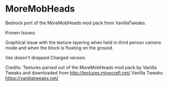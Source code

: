 # MoreMobHeads
Bedrock port of the MoreMobHeads mod pack from VanillaTweaks.

Known Issues:

Graphical issue with the texture layering when held in third person camera mode and when the block is floating on the ground.

Vex doesn't dropped Charged version.

Credits:
Textures parsed out of the MoreMobHeads mod pack by Vanilla Tweaks and downloaded from http://textures.minecraft.net/
Vanilla Tweaks: https://vanillatweaks.net/
